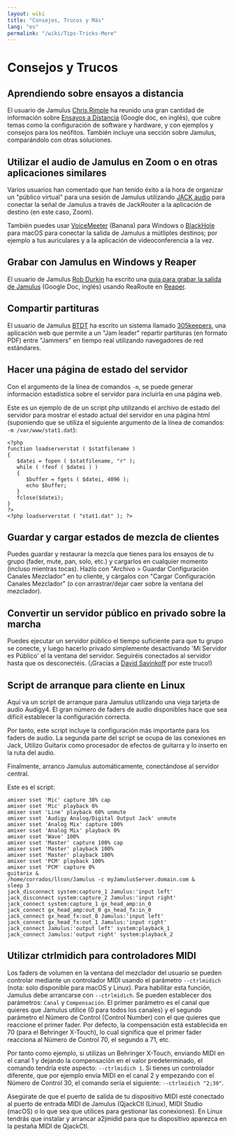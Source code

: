 ```yaml
---
layout: wiki
title: "Consejos, Trucos y Más"
lang: "es"
permalink: "/wiki/Tips-Tricks-More"
---
```


# <g1>Consejos y Trucos</g1>

## Aprendiendo sobre ensayos a distancia

El usuario de Jamulus [Chris Rimple](https://sourceforge.net/u/chrisrimple/profile/) ha reunido una gran cantidad de información sobre [Ensayos a Distancia](https://docs.google.com/document/d/1smcvsxdaaViPQvGMQHmah_6BQeqowhmGSFMHfnlY2FI/) (Google doc, en inglés), que cubre temas como la configuración de software y hardware, y con ejemplos y consejos para los neófitos. También incluye una sección sobre Jamulus, comparándolo con otras soluciones.



## Utilizar el audio de Jamulus en Zoom o en otras aplicaciones similares

Varios usuarios han comentado que han tenido éxito a la hora de organizar un "público virtual" para una sesión de Jamulus utilizando [JACK audio](https://jackaudio.org) para conectar la señal de Jamulus a través de JackRouter a la aplicación de destino (en este caso, Zoom).

También puedes usar [VoiceMeeter](https://www.vb-audio.com/Voicemeeter/banana.htm) (Banana) para Windows o [BlackHole](https://github.com/ExistentialAudio/BlackHole) para macOS para conectar la salida de Jamulus a mútliples destinos; por ejemplo a tus auriculares y a la aplicación de videoconferencia a la vez.


## Grabar con Jamulus en Windows y Reaper

El usuario de Jamulus [Rob Durkin](https://sourceforge.net/u/bentwrench/profile/) ha escrito una [guía para grabar la salida de Jamulus](https://docs.google.com/document/d/1tENfNKTWHasuTg33OdLLEo4-OOhWJolOo42ffSARxhY/edit) (Google Doc, inglés) usando ReaRoute en [Reaper](https://www.reaper.fm/).


## Compartir partituras

El usuario de Jamulus [BTDT](https://sourceforge.net/u/btdt/profile/) ha escrito un sistema llamado [305keepers](https://github.com/keepers305/Song-Sheet-Sharing-Web-Pages), una aplicación web que permite a un "Jam leader" repartir partituras (en formato PDF) entre "Jammers" en tiempo real utilizando navegadores de red estándares.

## Hacer una página de estado del servidor

Con el argumento de la línea de comandos `-m`, se puede generar información estadística sobre el servidor para incluirla en una página web.

Este es un ejemplo de de un script php utilizando el archivo de estado del servidor para mostrar el estado actual del servidor en una página html (suponiendo que se utiliza el siguiente argumento de la línea de comandos: `-m /var/www/stat1.dat`):

~~~
<?php
function loadserverstat ( $statfilename )
{
   $datei = fopen ( $statfilename, "r" );
   while ( !feof ( $datei ) )
   {
	  $buffer = fgets ( $datei, 4096 );
	  echo $buffer;
   }
   fclose($datei);
}
?>
<?php loadserverstat ( "stat1.dat" ); ?>
~~~

## Guardar y cargar estados de mezcla de clientes

Puedes guardar y restaurar la mezcla que tienes para los ensayos de tu grupo (fader, mute, pan, solo, etc.) y cargarlos en cualquier momento (incluso mientras tocas). Hazlo con "Archivo > Guardar Configuración Canales Mezclador" en tu cliente, y cárgalos con "Cargar Configuración Canales Mezclador" (o con arrastrar/dejar caer sobre la ventana del mezclador).

## Convertir un servidor público en privado sobre la marcha

Puedes ejecutar un servidor público el tiempo suficiente para que tu grupo se conecte, y luego hacerlo privado simplemente desactivando 'Mi Servidor es Público' el la ventana del servidor. Seguiréis conectados al servidor hasta que os desconectéis. (¡Gracias a [David Savinkoff](https://github.com/DavidSavinkoff) por este truco!)

## Script de arranque para cliente en Linux

Aquí va un script de arranque para Jamulus utilizando una vieja tarjeta de audio Audigy4. El gran número de faders de audio disponibles hace que sea difícil establecer la configuración correcta.

Por tanto, este script incluye la configuración más importante para los faders de audio. La segunda parte del script se ocupa de las conexiones en Jack, Utilizo Guitarix como procesador de efectos de guitarra y lo inserto en la ruta del audio.

Finalmente, arranco Jamulus automáticamente, conectándose al servidor central.

Este es el script:

~~~
amixer sset 'Mic' capture 30% cap
amixer sset 'Mic' playback 0%
amixer sset 'Line' playback 60% unmute
amixer sset 'Audigy Analog/Digital Output Jack' unmute
amixer sset 'Analog Mix' capture 100%
amixer sset 'Analog Mix' playback 0%
amixer sset 'Wave' 100%
amixer sset 'Master' capture 100% cap
amixer sset 'Master' playback 100%
amixer sset 'Master' playback 100%
amixer sset 'PCM' playback 100%
amixer sset 'PCM' capture 0%
guitarix &
/home/corrados/llcon/Jamulus -c myJamulusServer.domain.com &
sleep 3
jack_disconnect system:capture_1 Jamulus:'input left'
jack_disconnect system:capture_2 Jamulus:'input right'
jack_connect system:capture_1 gx_head_amp:in_0
jack_connect gx_head_amp:out_0 gx_head_fx:in_0
jack_connect gx_head_fx:out_0 Jamulus:'input left'
jack_connect gx_head_fx:out_1 Jamulus:'input right'
jack_connect Jamulus:'output left' system:playback_1
jack_connect Jamulus:'output right' system:playback_2
~~~



## Utilizar ctrlmidich para controladores MIDI

Los faders de volumen en la ventana del mezclador del usuario se pueden controlar mediante un controlador MIDI usando el parámetro `--ctrlmidich` (nota: solo disponible para macOS y Linux). Para habilitar esta función, Jamulus debe arrancarse con `--ctrlmidich`. Se pueden establecer dos parámetros: `Canal` y `Compensación`. El primer parámetro es el canal que quieres que Jamulus utilice (0 para todos los canales) y el segundo parámetro el Número de Control (Control Number) con el que quieres que reaccione el primer fader. Por defecto, la compensación está establecida en 70 (para el Behringer X-Touch), lo cual significa que el primer fader reacciona al Número de Control 70, el segundo a 71, etc.

Por tanto como ejemplo, si utilizas un Behringer X-Touch, enviando MIDI en el canal 1 y dejando la compensación en el valor predeterminado, el comando tendría este aspecto: `--ctrlmidich 1`. Si tienes un controlador diferente, que por ejemplo envía MIDI en el canal 2 y empezando con el Número de Control 30, el comando sería el siguiente: `--ctrlmidich "2;30"`.

Asegúrate de que el puerto de salida de tu dispositivo MIDI esté conectado al puerto de entrada MIDI de Jamulus (QjackCtl (Linux), MIDI Studio (macOS) o lo que sea que utilices para gestionar las conexiones). En Linux tendrás que instalar y arrancar a2jmidid para que tu dispositivo aparezca en la pestaña MIDI de QjackCtl.
